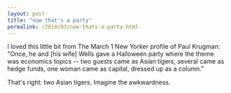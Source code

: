 ```yaml
---
layout: post
title: "now that's a party"
permalink: /2010/03/now-thats-a-party.html
---
```


<p>I loved this little bit from The March 1 New Yorker profile of Paul Krugman: "Once, he and [his wife] Wells gave a Halloween party where the theme was economics topics -- two guests came as Asian tigers, several came as hedge funds, one woman came as capital, dressed up as a column."</p>

<p>That's right: two Asian tigers. Imagine the awkwardness. </p>


